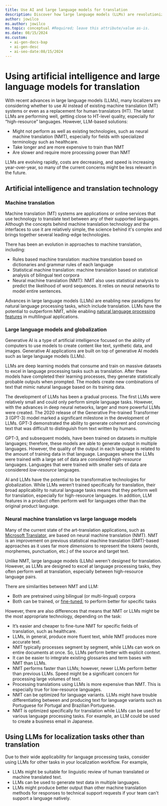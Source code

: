 ```yaml
---
title: Use AI and large language models for translation
description: Discover how large language models (LLMs) are revolutionizing localization, offering near-human quality and versatility in multilingual applications.
author: jowilco
ms.author: jowilco
ms.topic: conceptual #Required; leave this attribute/value as-is.
ms.date: 08/15/2024
ms.custom:
  - ai-gen-docs-bap
  - ai-gen-desc
  - ai-seo-date:08/15/2024
---
```


# Using artificial intelligence and large language models for translation

With recent advances in large language models (LLMs), many localizers are considering whether to use AI instead of existing machine translation (MT) systems or even as a replacement for human translators (HT). The latest LLMs are performing well, getting close to HT-level quality, especially for “high-resource” languages. However, LLM-based solutions:

- Might not perform as well as existing technologies, such as neural machine translation (NMT), especially for fields with specialized terminology such as healthcare.
- Take longer and are more expensive to train than NMT
- Are slower and require more processing power than NMT

LLMs are evolving rapidly, costs are decreasing, and speed is increasing year-over-year, so many of the current concerns might be less relevant in the future.

## Artificial intelligence and translation technology

### Machine translation

Machine translation (MT) systems are applications or online services that use technology to translate text between any of their supported languages. Although the concepts behind machine translation technology and the interfaces to use it are relatively simple, the science behind it's complex and brings together several leading-edge technologies.

There has been an evolution in approaches to machine translation, including:

- Rules based machine translation: machine translation based on dictionaries and grammar rules of each language
- Statistical machine translation: machine translation based on statistical analysis of bilingual text corpora
- Neural machine translation (NMT): NMT also uses statistical analysis to predict the likelihood of word sequences. It relies on neural networks to model entire sentences.

Advances in large language models (LLMs) are enabling new paradigms for natural language processing tasks, which include translation. LLMs have the potential to outperform NMT, while enabling [natural language processing features](localizing-ai-based-features.md) in multilingual applications.

### Large language models and globalization

Generative AI is a type of artificial intelligence focused on the ability of computers to use models to create content like text, synthetic data, and images. Generative AI applications are built on top of generative AI models such as large language models (LLMs).

LLMs are deep learning models that consume and train on massive datasets to excel in language processing tasks such as translation. After these models have completed their learning processes, they generate statistically probable outputs when prompted. The models create new combinations of text that mimic natural language based on its training data.

The development of LLMs has been a gradual process. The first LLMs were relatively small and could only perform simple language tasks. However, with the advances in deep neural networks, larger and more powerful LLMs were created. The 2020 release of the Generative Pre-trained Transformer 3 (GPT-3) model marked a significant milestone in the development of LLMs. GPT-3 demonstrated the ability to generate coherent and convincing text that was difficult to distinguish from text written by humans.

GPT-3, and subsequent models, have been trained on datasets in multiple languages; therefore, these models are able to generate output in multiple languages. However, the quality of the output in each language is related to the amount of training data in that language. Languages where the LLMs were trained with a large set of data are considered *high-resource* languages. Languages that were trained with smaller sets of data are considered *low-resource* languages.

AI and LLMs have the potential to be transformative technologies for globalization. While LLMs weren’t trained specifically for translation, their broad applicability to natural language tasks means that they perform well for translation, especially for high-resource languages. In addition, LLM features in a product often perform well for languages other than the original product language.

### Neural machine translation vs large language models

Many of the current state of the art-translation applications, such as [Microsoft Translator](https://www.microsoft.com/translator/business/), are based on neural machine translation (NMT). NMT is an improvement on previous statistical machine translation (SMT)-based approaches as it uses far more *dimensions* to represent the tokens (words, morphemes, punctuation, etc.) of the source and target text.

Unlike NMT, large language models (LLMs) weren't designed for translation. However, as LLMs are designed to excel at language processing tasks, they often perform well at translation, especially between high-resource language pairs.

There are similarities between NMT and LLM:

- Both are pretrained using bilingual (or multi-lingual) corpora
- Both can be trained, or [fine-tuned](/ai/playbook/technology-guidance/generative-ai/working-with-llms/fine-tuning), to perform better for specific tasks

However, there are also differences that means that NMT or LLMs might be the most appropriate technology, depending on the task:

- It’s easier and cheaper to fine-tune NMT for specific fields of translation, such as healthcare.
- LLMs, in general, produce more fluent text, while NMT produces more accurate text.
- NMT typically processes segment by segment, while LLMs can work on entire documents at once. So, LLMs perform better with explicit context.
- It can be easier to integrate existing glossaries and term bases with NMT than LLMs.
- NMT performs faster than LLMs; however, newer LLMs perform better than previous LLMs. Speed might be a significant concern for processing large volumes of text.
- Processing translations using LLMs is more expensive than NMT. This is especially true for low-resource languages.
- NMT can be optimized for language variants. LLMs might have trouble differentiating between and producing text for language variants such as Portuguese for Portugal and Brazilian Portuguese.
- NMT is optimized specifically for translation while LLMs can be used for various language processing tasks. For example, an LLM could be used to create a business email in Japanese.

## Using LLMs for localization tasks other than translation

Due to their wide applicability for language processing tasks, consider using LLMs for other tasks in your localization workflow. For example,

- LLMs might be suitable for linguistic review of human translated or machine translated text.
- LLMs can be used to generate test data in multiple languages.
- LLMs might produce better output than other machine translation methods for responses to technical support requests if your team can't support a language natively.
